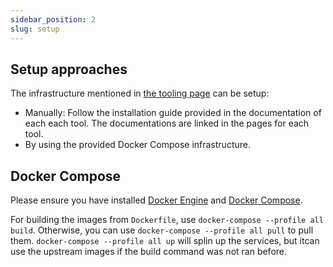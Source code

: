 ```yaml
---
sidebar_position: 2
slug: setup
---
```


## Setup approaches

The infrastructure mentioned in [the tooling page](/environment/analysis-infrastructure) can be setup:
- Manually: Follow the installation guide provided in the documentation of each each tool. The documentations are linked in the pages for each tool.
- By using the provided Docker Compose infrastructure.

## Docker Compose 

Please ensure you have installed [Docker Engine](https://docs.docker.com/engine/install/) and [Docker Compose](https://docs.docker.com/compose/install/).

For building the images from `Dockerfile`, use `docker-compose --profile all build`. Otherwise, you can use `docker-compose --profile all pull` to pull them. `docker-compose --profile all up` will splin up the services, but itcan use the upstream images if the build command was not ran before.
